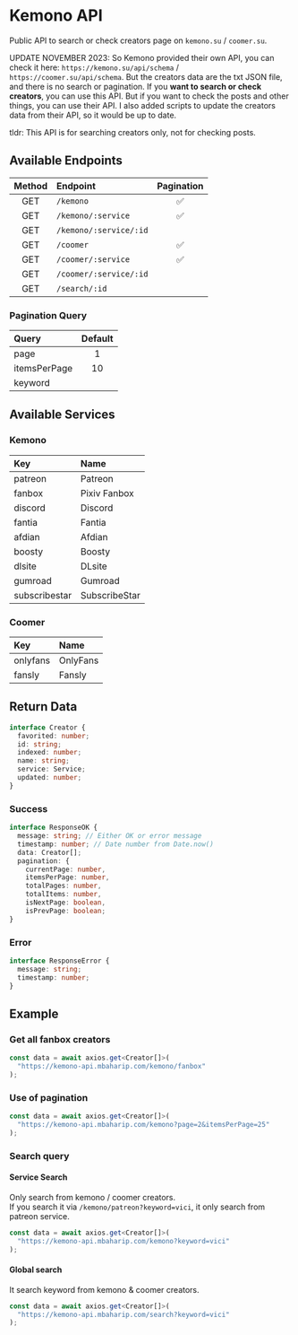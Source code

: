 # Kemono API

Public API to search or check creators page on `kemono.su` / `coomer.su`.

UPDATE NOVEMBER 2023:
So Kemono provided their own API, you can check it here: `https://kemono.su/api/schema` / `https://coomer.su/api/schema`.
But the creators data are the txt JSON file, and there is no search or pagination.
If you **want to search or check creators**, you can use this API.
But if you want to check the posts and other things, you can use their API.
I also added scripts to update the creators data from their API, so it would be up to date.

tldr: This API is for searching creators only, not for checking posts.

## Available Endpoints

| Method | Endpoint               | Pagination |
| :----: | :--------------------- | :--------: |
|  GET   | `/kemono`              |     ✅     |
|  GET   | `/kemono/:service`     |     ✅     |
|  GET   | `/kemono/:service/:id` |            |
|  GET   | `/coomer`              |     ✅     |
|  GET   | `/coomer/:service`     |     ✅     |
|  GET   | `/coomer/:service/:id` |            |
|  GET   | `/search/:id`          |            |

### Pagination Query

| Query        | Default |
| :----------- | :-----: |
| page         |    1    |
| itemsPerPage |   10    |
| keyword      |         |

## Available Services

### Kemono

| Key           | Name          |
| :------------ | :------------ |
| patreon       | Patreon       |
| fanbox        | Pixiv Fanbox  |
| discord       | Discord       |
| fantia        | Fantia        |
| afdian        | Afdian        |
| boosty        | Boosty        |
| dlsite        | DLsite        |
| gumroad       | Gumroad       |
| subscribestar | SubscribeStar |

### Coomer

| Key      | Name     |
| :------- | :------- |
| onlyfans | OnlyFans |
| fansly   | Fansly   |

## Return Data

```ts
interface Creator {
  favorited: number;
  id: string;
  indexed: number;
  name: string;
  service: Service;
  updated: number;
}
```

### Success

```ts
interface ResponseOK {
  message: string; // Either OK or error message
  timestamp: number; // Date number from Date.now()
  data: Creator[];
  pagination: {
    currentPage: number,
    itemsPerPage: number,
    totalPages: number,
    totalItems: number,
    isNextPage: boolean,
    isPrevPage: boolean;
}
```

### Error

```ts
interface ResponseError {
  message: string;
  timestamp: number;
}
```

## Example

### Get all fanbox creators

```ts
const data = await axios.get<Creator[]>(
  "https://kemono-api.mbaharip.com/kemono/fanbox"
);
```

### Use of pagination

```ts
const data = await axios.get<Creator[]>(
  "https://kemono-api.mbaharip.com/kemono?page=2&itemsPerPage=25"
);
```

### Search query

#### Service Search

Only search from kemono / coomer creators.  
If you search it via `/kemono/patreon?keyword=vici`, it only search from patreon service.

```ts
const data = await axios.get<Creator[]>(
  "https://kemono-api.mbaharip.com/kemono?keyword=vici"
);
```

#### Global search

It search keyword from kemono & coomer creators.

```ts
const data = await axios.get<Creator[]>(
  "https://kemono-api.mbaharip.com/search?keyword=vici"
);
```
